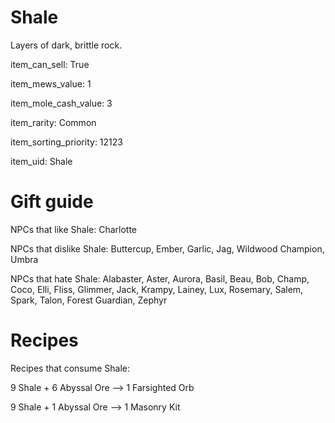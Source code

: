 # Shale

Layers of dark, brittle rock.

item_can_sell: True

item_mews_value: 1

item_mole_cash_value: 3

item_rarity: Common

item_sorting_priority: 12123

item_uid: Shale

# Gift guide

NPCs that like Shale: Charlotte

NPCs that dislike Shale: Buttercup, Ember, Garlic, Jag, Wildwood Champion, Umbra

NPCs that hate Shale: Alabaster, Aster, Aurora, Basil, Beau, Bob, Champ, Coco, Elli, Fliss, Glimmer, Jack, Krampy, Lainey, Lux, Rosemary, Salem, Spark, Talon, Forest Guardian, Zephyr

# Recipes

Recipes that consume Shale:

9 Shale + 6 Abyssal Ore --> 1 Farsighted Orb

9 Shale + 1 Abyssal Ore --> 1 Masonry Kit